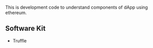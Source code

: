 This is development code to understand components of dApp using ethereum.

## Software Kit
- Truffle